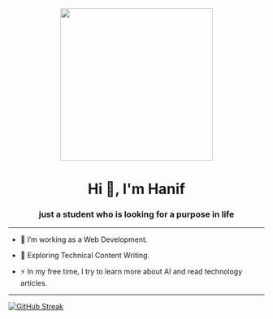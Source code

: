 <div align="center">
    <img src="https://i.pinimg.com/564x/ef/78/4d/ef784d8d3680e2567557e9172eb9d133.jpg" width="300"></img>
    <h1>Hi 👋, I'm Hanif</h1>
    <h3>just a student who is looking for a purpose in life</h3>
</div>

---

- :telescope: I’m working as a Web Development.

- :seedling: Exploring Technical Content Writing.

- :zap: In my free time, I try to learn more about AI and read technology articles.

---

<a href="https://git.io/streak-stats"><img src="https://github-readme-streak-stats.herokuapp.com?user=Kurokawa592&theme=dark" alt="GitHub Streak" /></a>
